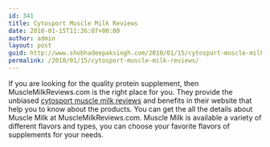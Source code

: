 ```yaml
---
id: 341
title: Cytosport Muscle Milk Reviews
date: 2010-01-15T11:26:07+00:00
author: admin
layout: post
guid: http://www.shobhadeepaksingh.com/2010/01/15/cytosport-muscle-milk-reviews/
permalink: /2010/01/15/cytosport-muscle-milk-reviews/
---
```

If you are looking for the quality protein supplement, then MuscleMilkReviews.com is the right place for you. They provide the unbiased [cytosport muscle milk reviews](http://www.musclemilkreviews.com/) and benefits in their website that help you to know about the products. You can get the all the details about Muscle Milk at MuscleMilkReviews.com. Muscle Milk is available a variety of different flavors and types, you can choose your favorite flavors of supplements for your needs.